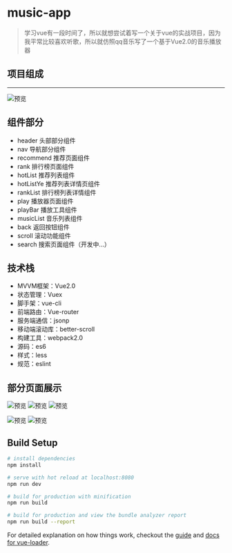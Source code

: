 # music-app

> 学习vue有一段时间了，所以就想尝试着写一个关于vue的实战项目，因为我平常比较喜欢听歌，所以就仿照qq音乐写了一个基于Vue2.0的音乐播放器

## 项目组成
---

![预览](https://github.com/LZJwrtj/musicwebApp/blob/master/static/img/vueMusic.png)

## 组件部分

- header 头部部分组件
- nav 导航部分组件
- recommend 推荐页面组件
- rank 排行榜页面组件
- hotList 推荐列表组件
- hotListYe 推荐列表详情页组件
- rankList 排行榜列表详情组件
- play 播放器页面组件
- playBar 播放工具组件
- musicList 音乐列表组件
- back 返回按钮组件
- scroll 滚动功能组件
- search 搜索页面组件（开发中...）

## 技术栈

- MVVM框架：Vue2.0
- 状态管理：Vuex
- 脚手架：vue-cli
- 前端路由：Vue-router
- 服务端通信：jsonp
- 移动端滚动库：better-scroll
- 构建工具：webpack2.0
- 源码：es6
- 样式：less
- 规范：eslint

## 部分页面展示

![预览](https://github.com/LZJwrtj/musicwebApp/blob/master/static/img/recommend.png)    ![预览](https://github.com/LZJwrtj/musicwebApp/blob/master/static/img/hotlist.png)        ![预览](https://github.com/LZJwrtj/musicwebApp/blob/master/static/img/rank.png)

![预览](https://github.com/LZJwrtj/musicwebApp/blob/master/static/img/play.png)        ![预览](https://github.com/LZJwrtj/musicwebApp/blob/master/static/img/musiclist.png)

## Build Setup

``` bash
# install dependencies
npm install

# serve with hot reload at localhost:8080
npm run dev

# build for production with minification
npm run build

# build for production and view the bundle analyzer report
npm run build --report
```

For detailed explanation on how things work, checkout the [guide](http://vuejs-templates.github.io/webpack/) and [docs for vue-loader](http://vuejs.github.io/vue-loader).
